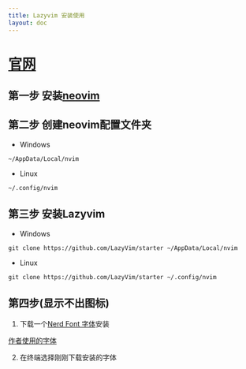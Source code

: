 ```yaml
---
title: Lazyvim 安装使用
layout: doc
---
```


# [官网](https://lazyvim-github-io.vercel.app/)

## 第一步 安装[neovim](https://github.com/neovim/neovim/blob/master/INSTALL.md)

## 第二步 创建neovim配置文件夹

* Windows

`~/AppData/Local/nvim`

* Linux

`~/.config/nvim`

## 第三步 安装Lazyvim

* Windows

`git clone https://github.com/LazyVim/starter ~/AppData/Local/nvim`

* Linux

`git clone https://github.com/LazyVim/starter ~/.config/nvim`

## 第四步(显示不出图标)

1. 下载一个[Nerd Font 字体](https://www.nerdfonts.com/font-downloads)安装

<a href="/Article/Lazyvim/CaskaydiaMonoNerdFont-Bold.ttf" download="CaskaydiaMonoNerdFont-Bold.ttf">作者使用的字体</a>

2. 在终端选择刚刚下载安装的字体






